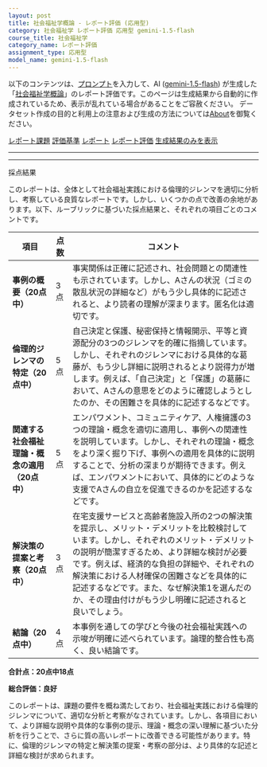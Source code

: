 ```yaml
---
layout: post
title: 社会福祉学概論 - レポート評価 (応用型)
category: 社会福祉学 レポート評価 応用型 gemini-1.5-flash
course_title: 社会福祉学
category_name: レポート評価
assignment_type: 応用型
model_name: gemini-1.5-flash
---
```


以下のコンテンツは、[プロンプト](http://127.0.0.1:8000/generated/社会福祉学/gemini-1.5-flash/prompt_レポート評価-応用型.md)を入力して、AI ([gemini-1.5-flash](contents/gemini-1.5-flash)) が生成した「[社会福祉学概論](/contents/社会福祉学/)」のレポート評価です。このページは生成結果から自動的に作成されているため、表示が乱れている場合があることをご容赦ください。
データセット作成の目的と利用上の注意および生成の方法については[About](/About)を御覧ください。

[レポート課題](../レポート課題-応用型)
[評価基準](../評価基準-応用型)
[レポート](../レポート-応用型)
[レポート評価](../レポート評価-応用型)
[生成結果のみを表示](http://127.0.0.1:8000/generated/社会福祉学/gemini-1.5-flash/レポート評価-応用型.md)
  

***
***
  
採点結果

このレポートは、全体として社会福祉実践における倫理的ジレンマを適切に分析し、考察している良質なレポートです。しかし、いくつかの点で改善の余地があります。以下、ルーブリックに基づいた採点結果と、それぞれの項目ごとのコメントです。


| 項目 | 点数 | コメント |
|---|---|---|
| **事例の概要（20点中）** | 3点 | 事実関係は正確に記述され、社会問題との関連性も示されています。しかし、Aさんの状況（ゴミの散乱状況の詳細など）がもう少し具体的に記述されると、より読者の理解が深まります。匿名化は適切です。 |
| **倫理的ジレンマの特定（20点中）** | 5点 | 自己決定と保護、秘密保持と情報開示、平等と資源配分の3つのジレンマを的確に指摘しています。しかし、それぞれのジレンマにおける具体的な葛藤が、もう少し詳細に説明されるとより説得力が増します。例えば、「自己決定」と「保護」の葛藤において、Aさんの意思をどのように確認しようとしたのか、その困難さを具体的に記述するなどです。 |
| **関連する社会福祉理論・概念の適用（20点中）** | 5点 | エンパワメント、コミュニティケア、人権擁護の3つの理論・概念を適切に適用し、事例への関連性を説明しています。しかし、それぞれの理論・概念をより深く掘り下げ、事例への適用を具体的に説明することで、分析の深まりが期待できます。例えば、エンパワメントにおいて、具体的にどのような支援でAさんの自立を促進できるのかを記述するなどです。 |
| **解決策の提案と考察（20点中）** | 3点 | 在宅支援サービスと高齢者施設入所の2つの解決策を提示し、メリット・デメリットを比較検討しています。しかし、それぞれのメリット・デメリットの説明が簡潔すぎるため、より詳細な検討が必要です。例えば、経済的な負担の詳細や、それぞれの解決策における人材確保の困難さなどを具体的に記述するなどです。また、なぜ解決策1を選んだのか、その理由付けがもう少し明確に記述されると良いでしょう。 |
| **結論（20点中）** | 4点 | 本事例を通しての学びと今後の社会福祉実践への示唆が明確に述べられています。論理的整合性も高く、良い結論です。 |


**合計点：20点中18点**


**総合評価：良好**

このレポートは、課題の要件を概ね満たしており、社会福祉実践における倫理的ジレンマについて、適切な分析と考察がなされています。しかし、各項目において、より詳細な説明や具体的な事例の提示、理論・概念の深い理解に基づいた分析を行うことで、さらに質の高いレポートに改善できる可能性があります。特に、倫理的ジレンマの特定と解決策の提案・考察の部分は、より具体的な記述と詳細な検討が求められます。
